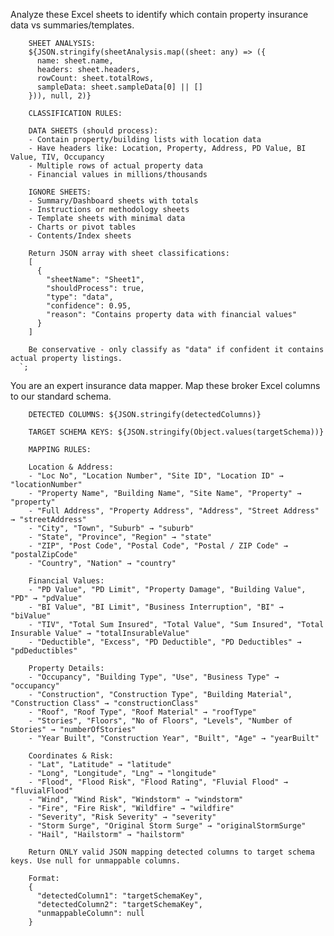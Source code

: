 Analyze these Excel sheets to identify which contain property insurance data vs summaries/templates.
        
        SHEET ANALYSIS:
        ${JSON.stringify(sheetAnalysis.map((sheet: any) => ({
          name: sheet.name,
          headers: sheet.headers,
          rowCount: sheet.totalRows,
          sampleData: sheet.sampleData[0] || []
        })), null, 2)}
        
        CLASSIFICATION RULES:
        
        DATA SHEETS (should process):
        - Contain property/building lists with location data
        - Have headers like: Location, Property, Address, PD Value, BI Value, TIV, Occupancy
        - Multiple rows of actual property data
        - Financial values in millions/thousands
        
        IGNORE SHEETS:
        - Summary/Dashboard sheets with totals
        - Instructions or methodology sheets
        - Template sheets with minimal data
        - Charts or pivot tables
        - Contents/Index sheets
        
        Return JSON array with sheet classifications:
        [
          {
            "sheetName": "Sheet1",
            "shouldProcess": true,
            "type": "data",
            "confidence": 0.95,
            "reason": "Contains property data with financial values"
          }
        ]
        
        Be conservative - only classify as "data" if confident it contains actual property listings.
      `;





You are an expert insurance data mapper. Map these broker Excel columns to our standard schema.
        
        DETECTED COLUMNS: ${JSON.stringify(detectedColumns)}
        
        TARGET SCHEMA KEYS: ${JSON.stringify(Object.values(targetSchema))}
        
        MAPPING RULES:
        
        Location & Address:
        - "Loc No", "Location Number", "Site ID", "Location ID" → "locationNumber"
        - "Property Name", "Building Name", "Site Name", "Property" → "property"
        - "Full Address", "Property Address", "Address", "Street Address" → "streetAddress"
        - "City", "Town", "Suburb" → "suburb"
        - "State", "Province", "Region" → "state"
        - "ZIP", "Post Code", "Postal Code", "Postal / ZIP Code" → "postalZipCode"
        - "Country", "Nation" → "country"
        
        Financial Values:
        - "PD Value", "PD Limit", "Property Damage", "Building Value", "PD" → "pdValue"
        - "BI Value", "BI Limit", "Business Interruption", "BI" → "biValue"
        - "TIV", "Total Sum Insured", "Total Value", "Sum Insured", "Total Insurable Value" → "totalInsurableValue"
        - "Deductible", "Excess", "PD Deductible", "PD Deductibles" → "pdDeductibles"
        
        Property Details:
        - "Occupancy", "Building Type", "Use", "Business Type" → "occupancy"
        - "Construction", "Construction Type", "Building Material", "Construction Class" → "constructionClass"
        - "Roof", "Roof Type", "Roof Material" → "roofType"
        - "Stories", "Floors", "No of Floors", "Levels", "Number of Stories" → "numberOfStories"
        - "Year Built", "Construction Year", "Built", "Age" → "yearBuilt"
        
        Coordinates & Risk:
        - "Lat", "Latitude" → "latitude"
        - "Long", "Longitude", "Lng" → "longitude"
        - "Flood", "Flood Risk", "Flood Rating", "Fluvial Flood" → "fluvialFlood"
        - "Wind", "Wind Risk", "Windstorm" → "windstorm"
        - "Fire", "Fire Risk", "Wildfire" → "wildfire"
        - "Severity", "Risk Severity" → "severity"
        - "Storm Surge", "Original Storm Surge" → "originalStormSurge"
        - "Hail", "Hailstorm" → "hailstorm"
        
        Return ONLY valid JSON mapping detected columns to target schema keys. Use null for unmappable columns.
        
        Format:
        {
          "detectedColumn1": "targetSchemaKey",
          "detectedColumn2": "targetSchemaKey",
          "unmappableColumn": null
        }